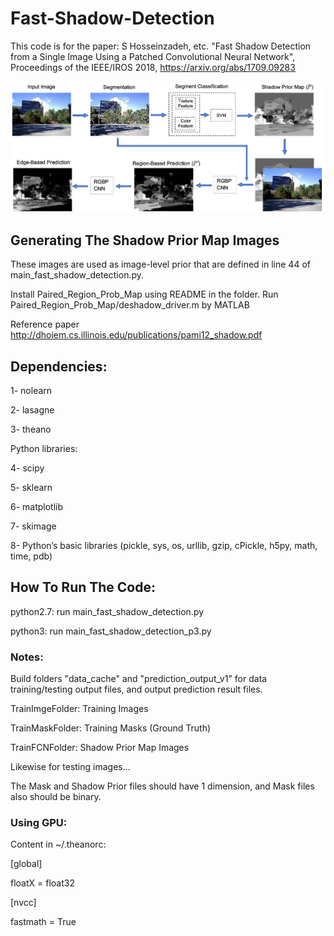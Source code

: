 # Fast-Shadow-Detection

This code is for the paper: S Hosseinzadeh, etc. "Fast Shadow Detection from a Single Image Using a Patched Convolutional Neural Network", Proceedings of the IEEE/IROS 2018, https://arxiv.org/abs/1709.09283

![GitHub Logo](structure.png)

## Generating The Shadow Prior Map Images

These images are used as image-level prior that are defined in line 44 of main_fast_shadow_detection.py. 

Install Paired_Region_Prob_Map using README in the folder. Run Paired_Region_Prob_Map/deshadow_driver.m by MATLAB

Reference paper http://dhoiem.cs.illinois.edu/publications/pami12_shadow.pdf

## Dependencies:
1- nolearn

2- lasagne

3- theano

Python libraries:

4- scipy

5- sklearn

6- matplotlib

7- skimage

8- Python’s basic libraries (pickle, sys, os, urllib, gzip, cPickle, h5py, math, time, pdb)

## How To Run The Code:

python2.7: run main_fast_shadow_detection.py 

python3: run main_fast_shadow_detection_p3.py

### Notes: 

Build folders "data_cache" and "prediction_output_v1" for data training/testing output files, and output prediction result files.

TrainImgeFolder: Training Images

TrainMaskFolder: Training Masks (Ground Truth)

TrainFCNFolder: Shadow Prior Map Images

Likewise for testing images…

The Mask and Shadow Prior files should have 1 dimension, and Mask files also should be binary.

### Using GPU:

Content in ~/.theanorc:

[global]

floatX = float32

[nvcc]

fastmath = True

